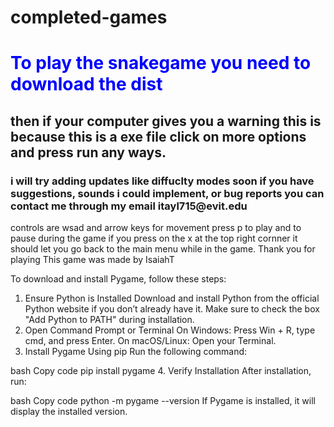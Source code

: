 # completed-games
 <h1 style="family-font:cursive; color:blue;">To play the snakegame you need to download the dist</h1>
 <h2>then if your computer gives you a warning this is because this is a exe file click on more options and press run any ways.</h2>
 <h3>i will try adding updates like diffuclty modes soon if you have suggestions, sounds i could implement, or bug reports you can contact me through my email itayl715@evit.edu </h3>
controls are wsad and arrow keys for movement press p to play and to pause during the game if you press on the x at the top right cornner it should let you go back to the main menu while in the game.
Thank you for playing
This game was made by IsaiahT

To download and install Pygame, follow these steps:

1. Ensure Python is Installed
Download and install Python from the official Python website if you don’t already have it.
Make sure to check the box "Add Python to PATH" during installation.
2. Open Command Prompt or Terminal
On Windows: Press Win + R, type cmd, and press Enter.
On macOS/Linux: Open your Terminal.
3. Install Pygame Using pip
Run the following command:

bash
Copy code
pip install pygame
4. Verify Installation
After installation, run:

bash
Copy code
python -m pygame --version
If Pygame is installed, it will display the installed version.
